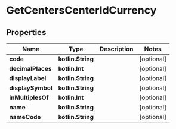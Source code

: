 
# GetCentersCenterIdCurrency

## Properties
| Name | Type | Description | Notes |
| ------------ | ------------- | ------------- | ------------- |
| **code** | **kotlin.String** |  |  [optional] |
| **decimalPlaces** | **kotlin.Int** |  |  [optional] |
| **displayLabel** | **kotlin.String** |  |  [optional] |
| **displaySymbol** | **kotlin.String** |  |  [optional] |
| **inMultiplesOf** | **kotlin.Int** |  |  [optional] |
| **name** | **kotlin.String** |  |  [optional] |
| **nameCode** | **kotlin.String** |  |  [optional] |



